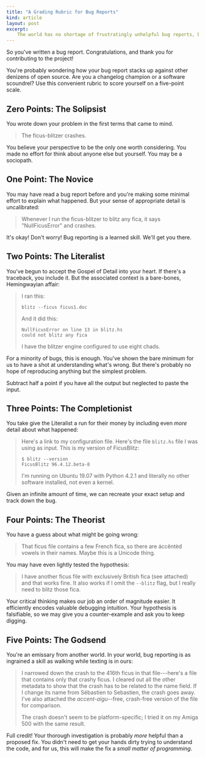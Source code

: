 ```yaml
---
title: "A Grading Rubric for Bug Reports"
kind: article
layout: post
excerpt:
    The world has no shortage of frustratingly unhelpful bug reports, but it can be hard to explain what makes them bad---and how they can improve. Try scoring your next report on this handy five-point scale.
---
```

So you've written a bug report. Congratulations, and thank you for contributing to the project!

You're probably wondering how your bug report stacks up against other denizens of open source. Are you a changelog champion or a software scoundrel? Use this convenient rubric to score yourself on a five-point scale.

## Zero Points: The Solipsist

You wrote down your problem in the first terms that came to mind.

> The ficus-blitzer crashes.

You believe your perspective to be the only one worth considering. You made no effort for think about anyone else but yourself. You may be a sociopath.

## One Point: The Novice

You may have read a bug report before and you're making some minimal effort to explain what happened. But your sense of appropriate detail is uncalibrated:

> Whenever I run the ficus-blitzer to blitz any fica, it says "NullFicusError" and crashes.

It's okay! Don't worry! Bug reporting is a learned skill. We'll get you there.

## Two Points: The Literalist

You've begun to accept the Gospel of Detail into your heart. If there's a traceback, you include it. But the associated context is a bare-bones, Hemingwayian affair:

> I ran this:
>
>     blitz --ficus ficus1.doc
>
> And it did this:
>
>     NullFicusError on line 13 in blitz.hs
>     could not blitz any fica
>
> I have the blitzer engine configured to use eight chads.

For a minority of bugs, this is enough. You've shown the bare minimum for us to have a shot at understanding what's wrong. But there's probably no hope of reproducing anything but the simplest problem.

Subtract half a point if you have all the output but neglected to paste the input.

## Three Points: The Completionist

You take give the Literalist a run for their money by including even *more* detail about what happened:

> Here's a link to my configuration file. Here's the file `blitz.hs` file I was using as input. This is my version of FicusBlitz:
>
>     $ blitz --version
>     FicusBlitz 96.4.12.beta-8
>
> I'm running on Ubuntu 19.07 with Python 4.2.1 and literally no other software installed, not even a kernel.

Given an infinite amount of time, we can recreate your exact setup and track down the bug.

## Four Points: The Theorist

You have a guess about what might be going wrong:

> That ficus file contains a few French fica, so there are áccêntèd vowels in their names. Maybe this is a Unicode thing.

You may have even lightly tested the hypothesis:

> I have another ficus file with exclusively British fica (see attached) and that works fine. It also works if I omit the `--blitz` flag, but I really need to blitz those fica.

Your critical thinking makes our job an order of magnitude easier. It efficiently encodes valuable debugging intuition. Your hypothesis is falsifiable, so we may give you a counter-example and ask you to keep digging.

## Five Points: The Godsend

You're an emissary from another world. In your world, bug reporting is as ingrained a skill as walking while texting is in ours:

> I narrowed down the crash to the 416th ficus in that file---here's a file that contains only that crashy ficus. I cleared out all the other metadata to show that the crash has to be related to the name field. If I change its name from Sébastien to Sebastien, the crash goes away. I've also attached the *accent-aigu*--free, crash-free version of the file for comparison.
>
> The crash doesn't seem to be platform-specific; I tried it on my Amiga 500 with the same result.

Full credit! Your thorough investigation is probably *more* helpful than a proposed fix. You didn't need to get your hands dirty trying to understand the code, and for us, this will make the fix a *small matter of programming*.
